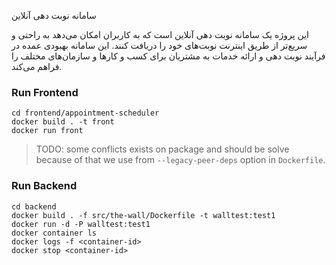 سامانه نوبت دهی آنلاین

این پروژه یک سامانه نوبت دهی آنلاین است که به کاربران امکان می‌دهد به راحتی و سریع‌تر از طریق اینترنت نوبت‌های خود را دریافت کنند. این سامانه بهبودی عمده در فرآیند نوبت دهی و ارائه خدمات به مشتریان برای کسب و کارها و سازمان‌های مختلف را فراهم می‌کند.

### Run Frontend

```Shell
cd frontend/appointment-scheduler
docker build . -t front
docker run front
```

> TODO: some conflicts exists on package and should be solve
> because of that we use from `--legacy-peer-deps` option in `Dockerfile`.

### Run Backend

```shell
cd backend
docker build . -f src/the-wall/Dockerfile -t walltest:test1
docker run -d -P walltest:test1
docker container ls
docker logs -f <container-id>
docker stop <container-id>
```
